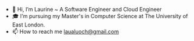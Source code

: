 <!---
aluoch-dev/aluoch-dev is a ✨ special ✨ repository because its `README.md` (this file) appears on your GitHub profile.
You can click the Preview link to take a look at your changes.
--->

- 👋 Hi, I’m Laurine ~ A Software Engineer and Cloud Engineer
- 🎓 I’m pursuing my Master's in Computer Science at The University of East London.
- 📫 How to reach me laualuoch@gmail.com
